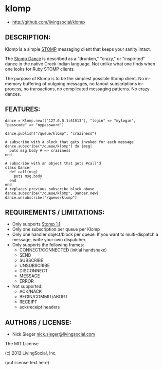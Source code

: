 # klomp

* http://github.com/livingsocial/klomp

## DESCRIPTION:

Klomp is a simple [STOMP] messaging client that keeps your sanity intact.

The [Stomp Dance] is described as a "drunken," "crazy," or "inspirited" dance in
the native Creek Indian language. Not unlike what one finds when one looks for
Ruby STOMP clients.

The purpose of Klomp is to be the simplest possible Stomp client. No
in-memory buffering of outgoing messages, no fanout subscriptions in-process, no
transactions, no complicated messaging patterns. No crazy dances.

[Stomp]: http://stomp.github.com/
[Stomp Dance]: http://en.wikipedia.org/wiki/Stomp_dance

## FEATURES:

```
dance = Klomp.new(["127.0.0.1:61613"], "login" => "mylogin", "passcode" => "mypassword")

dance.publish("/queue/klomp", "craziness")

# subscribe with a block that gets invoked for each message
dance.subscribe("/queue/klomp") do |msg|
  puts msg.body # => craziness
end

# subscribe with an object that gets #call'd
class Dancer
  def call(msg)
    puts msg.body
  end
end
# replaces previous subscribe block above
dance.subscribe("/queue/klomp", Dancer.new)
dance.unsubscribe("/queue/klomp")
```

## REQUIREMENTS / LIMITATIONS:

- Only supports [Stomp 1.1](http://stomp.github.com/stomp-specification-1.1.html)
- Only one subscription per queue per Klomp
- Only one handler object/block per queue. If you want to multi-dispatch a
  message, write your own dispatcher.
- Only supports the following frames:
  - CONNECT/CONNECTED (initial handshake)
  - SEND
  - SUBSCRIBE
  - UNSUBSCRIBE
  - DISCONNECT
  - MESSAGE
  - ERROR
- Not supported:
  - ACK/NACK
  - BEGIN/COMMIT/ABORT
  - RECEIPT
  - ack/receipt headers

## AUTHORS / LICENSE:

* Nick Sieger <nick.sieger@livingsocial.com>

The MIT License

(c) 2012 LivingSocial, Inc.

(put license text here)
